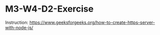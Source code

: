# M3-W4-D2-Exercise

Instruction: https://www.geeksforgeeks.org/how-to-create-https-server-with-node-js/